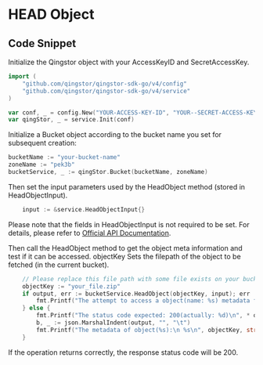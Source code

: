 # HEAD Object

## Code Snippet

Initialize the Qingstor object with your AccessKeyID and SecretAccessKey.

```go
import (
	"github.com/qingstor/qingstor-sdk-go/v4/config"
	"github.com/qingstor/qingstor-sdk-go/v4/service"
)

var conf, _ = config.New("YOUR-ACCESS-KEY-ID", "YOUR--SECRET-ACCESS-KEY")
var qingStor, _ = service.Init(conf)
```

Initialize a Bucket object according to the bucket name you set for subsequent creation:

```go
bucketName := "your-bucket-name"
zoneName := "pek3b"
bucketService, _ := qingStor.Bucket(bucketName, zoneName)
```

Then set the input parameters used by the HeadObject method (stored in HeadObjectInput).

```go
	input := &service.HeadObjectInput{}
```

Please note that the fields in HeadObjectInput is not required to be set. For details, please refer to [Official API Documentation](https://docs.qingcloud.com/qingstor/api/object/head).

Then call the HeadObject method to get the object meta information and test if it can be accessed. objectKey Sets the filepath of the object to be fetched (in the current bucket).

```go
	// Please replace this file path with some file exists on your bucket.
	objectKey := "your_file.zip"
	if output, err := bucketService.HeadObject(objectKey, input); err != nil {
		fmt.Printf("The attempt to access a object(name: %s) metadata failed with given error: %s\n", bucketName, err)
	} else {
		fmt.Printf("The status code expected: 200(actually: %d)\n", * output.StatusCode)
		b, _ := json.MarshalIndent(output, "", "\t")
		fmt.Printf("The metadata of object(%s):\n %s\n", objectKey, string(b))
	}
```

If the operation returns correctly, the response status code will be 200.
